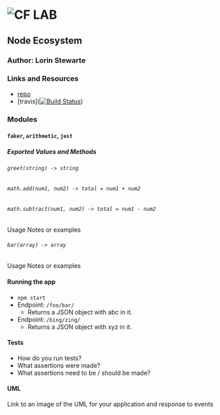 ![CF](http://i.imgur.com/7v5ASc8.png) LAB
=================================================
## Node Ecosystem

### Author: Lorin Stewarte

### Links and Resources
* [repo](https://github.com/L-Stewart/lab01)
* [travis]([![Build Status](https://travis-ci.com/L-Stewart/lab01.svg?branch=master)](https://travis-ci.com/L-Stewart/lab01))

### Modules
#### `faker`, `arithmetic`, `jest`

##### Exported Values and Methods

###### `greet(string) -> string`
###### `math.add(num1, num2) -> total = num1 + num2`
###### `math.subtract(num1, num2) -> total = num1 - num2`

Usage Notes or examples

###### `bar(array) -> array`
Usage Notes or examples

#### Running the app
* `npm start`
* Endpoint: `/foo/bar/`
  * Returns a JSON object with abc in it.
* Endpoint: `/bing/zing/`
  * Returns a JSON object with xyz in it.

#### Tests
* How do you run tests?
* What assertions were made?
* What assertions need to be / should be made?

#### UML
Link to an image of the UML for your application and response to events
